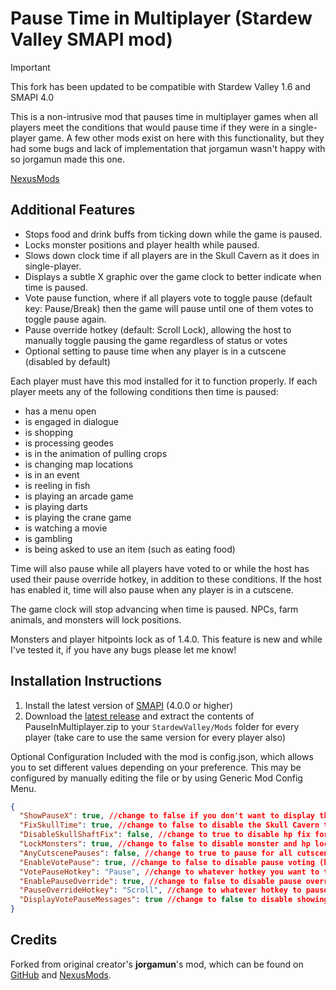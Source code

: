 # Pause Time in Multiplayer (Stardew Valley SMAPI mod) 

> [!IMPORTANT]  
> This fork has been updated to be compatible with Stardew Valley 1.6 and SMAPI 4.0

This is a non-intrusive mod that pauses time in multiplayer games when all players meet the conditions that would pause time if they were in a single-player game. A few other mods exist on here with this functionality, but they had some bugs and lack of implementation that jorgamun wasn't happy with so jorgamun made this one.

[NexusMods](https://www.nexusmods.com/stardewvalley/mods/21327)

## Additional Features

* Stops food and drink buffs from ticking down while the game is paused.
* Locks monster positions and player health while paused.
* Slows down clock time if all players are in the Skull Cavern as it does in single-player.
* Displays a subtle X graphic over the game clock to better indicate when time is paused.
* Vote pause function, where if all players vote to toggle pause (default key: Pause/Break) then the game will pause until one of them votes to toggle pause again.
* Pause override hotkey (default: Scroll Lock), allowing the host to manually toggle pausing the game regardless of status or votes
* Optional setting to pause time when any player is in a cutscene (disabled by default)


Each player must have this mod installed for it to function properly.
If each player meets any of the following conditions then time is paused:

* has a menu open
* is engaged in dialogue
* is shopping
* is processing geodes
* is in the animation of pulling crops
* is changing map locations
* is in an event
* is reeling in fish
* is playing an arcade game
* is playing darts
* is playing the crane game
* is watching a movie
* is gambling
* is being asked to use an item (such as eating food)

Time will also pause while all players have voted to or while the host has used their pause override hotkey, in addition to these conditions. If the host has enabled it, time will also pause when any player is in a cutscene.

The game clock will stop advancing when time is paused. NPCs, farm animals, and monsters will lock positions.

Monsters and player hitpoints lock as of 1.4.0.
This feature is new and while I've tested it, if you have any bugs please let me know!

## Installation Instructions

1. Install the latest version of [SMAPI](https://smapi.io/) (4.0.0 or higher)
2. Download the [latest release](https://github.com/mishagp/PauseInMultiplayer/releases) and extract the contents of PauseInMultiplayer.zip to your `StardewValley/Mods` folder for every player (take care to use the same version for every player also)


Optional Configuration
Included with the mod is config.json, which allows you to set different values depending on your preference.
This may be configured by manually editing the file or by using Generic Mod Config Menu.
```json
{
  "ShowPauseX": true, //change to false if you don't want to display the X graphic when paused
  "FixSkullTime": true, //change to false to disable the Skull Cavern time fix (host only)
  "DisableSkullShaftFix": false, //change to true to disable hp fix for dropping down shafts
  "LockMonsters": true, //change to false to disable monster and hp locking (host only)
  "AnyCutscenePauses": false, //change to true to pause for all cutscenes (host only)
  "EnableVotePause": true, //change to false to disable pause voting (host only)
  "VotePauseHotkey": "Pause", //change to whatever hotkey you want to toggle vote pause
  "EnablePauseOverride": true, //change to false to disable pause override hotkey (host only)
  "PauseOverrideHotkey": "Scroll", //change to whatever hotkey to pause override (host only)
  "DisplayVotePauseMessages": true //change to false to disable showing vote messages
}
```

## Credits

Forked from original creator's **jorgamun**'s mod, which can be found on [GitHub](https://github.com/jorgamun/PauseInMultiplayer) and [NexusMods](https://www.nexusmods.com/stardewvalley/mods/10328).